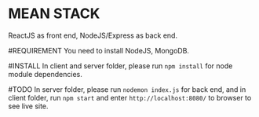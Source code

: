 # MEAN STACK
ReactJS as front end, NodeJS/Express as back end.

#REQUIREMENT
You need to install NodeJS, MongoDB.

#INSTALL
In client and server folder, please run `npm install` for node module dependencies.

#TODO
In server folder, please run `nodemon index.js` for back end, and in client folder, run `npm start` and enter `http://localhost:8080/` to browser to see live site.
